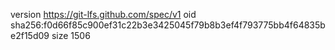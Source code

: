 version https://git-lfs.github.com/spec/v1
oid sha256:f0d66f85c900ef31c22b3e3425045f79b8b3ef4f793775bb4f64835be2f15d09
size 1506
